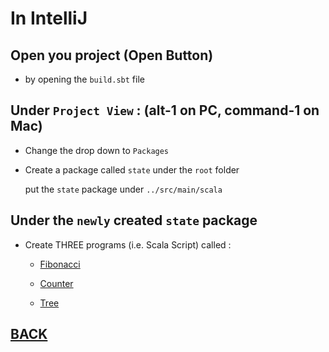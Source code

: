 # In IntelliJ

## Open you project (Open Button)

* by opening the `build.sbt` file

## Under `Project View` : (alt-1 on PC, command-1 on Mac)

* Change the drop down to `Packages` 

* Create a package called `state` under the `root` folder 

  put the `state` package under `../src/main/scala`
    
## Under the `newly` created `state` package 
    
* Create THREE programs (i.e. Scala Script) called :

  - [Fibonacci](./Fibonacci.md)

  - [Counter](./Counter.md)

  - [Tree](./Tree.md)


## [BACK](./README.md#Test)
